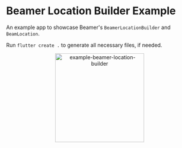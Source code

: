 # Beamer Location Builder Example

An example app to showcase Beamer's `BeamerLocationBuilder` and `BeamLocation`.

Run `flutter create .` to generate all necessary files, if needed.

<p align="center">
<img src="https://raw.githubusercontent.com/slovnicki/beamer_examples/master/beamer_location_builder/example-beamer-location-builder.gif" alt="example-beamer-location-builder" width="240">